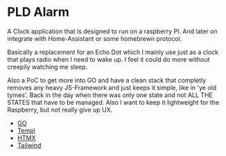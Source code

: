 # PLD Alarm

A Clock application that is designed to run on a raspberry PI. And later on integrate with Home-Assistant or some homebrewn protocol.

Basically a replacement for an Echo Dot which I mainly use just as a clock that plays radio when I need to wake up. I feel it could do more without creepily watching me sleep.

Also a PoC to get more into GO and have a clean stack that completly removes any heavy JS-Framework and just keeps it simple, like in 'ye old tymes'. Back in the day when there was only one state and not ALL THE STATES that have to be managed. Also I want to keep it lightweight for the Raspberry, but not really give up UX.

- [GO](https://go.dev)
- [Templ](https://templ.guide)
- [HTMX](https://htmx.org)
- [Tailwind](https://tailwindcss.com)
